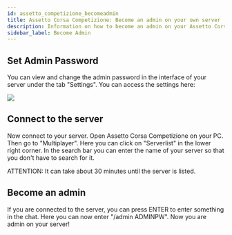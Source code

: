 ```yaml
---
id: assetto_competizione_becomeadmin
title: Assetto Corsa Competizione: Become an admin on your own server
description: Information on how to become an admin on your Assetto Corsa Competizione server from ZAP-Hosting - ZAP-Hosting.com documentation
sidebar_label: Become Admin
---
```


## Set Admin Password 
You can view and change the admin password in the interface of your server under the tab "Settings".
You can access the settings here:

![](https://screensaver01.zap-hosting.com/index.php/s/LdHsfSMZpiQFiyD/preview)

## Connect to the server
Now connect to your server.
Open Assetto Corsa Competizione on your PC.
Then go to "Multiplayer".
Here you can click on "Serverlist" in the lower right corner.
In the search bar you can enter the name of your server so that you don't have to search for it.

ATTENTION: It can take about 30 minutes until the server is listed.

## Become an admin
If you are connected to the server, you can press ENTER to enter something in the chat.
Here you can now enter "/admin ADMINPW".
Now you are admin on your server! 

